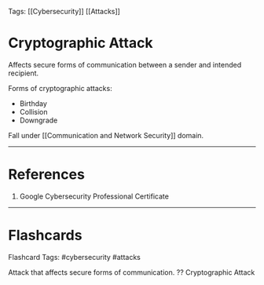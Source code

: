 Tags: [[Cybersecurity]] [[Attacks]]
# Cryptographic Attack

Affects secure forms of communication between a sender and intended recipient.

Forms of cryptographic attacks:
- Birthday
- Collision
- Downgrade

Fall under [[Communication and Network Security]] domain.

---
# References

1. Google Cybersecurity Professional Certificate

---
# Flashcards

Flashcard Tags: #cybersecurity #attacks 

Attack that affects secure forms of communication.
??
Cryptographic Attack
<!--SR:!2024-05-27,21,270!2024-05-09,10,288-->